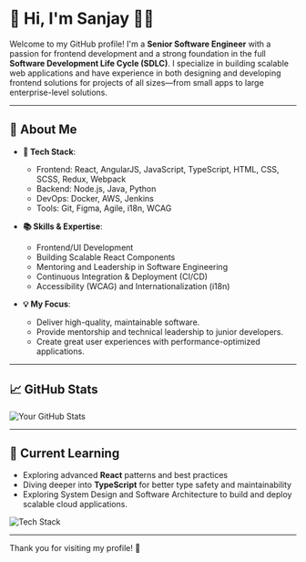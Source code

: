 # 👋 Hi, I'm Sanjay 👨‍💻

Welcome to my GitHub profile! I'm a **Senior Software Engineer** with a passion for frontend development and a strong foundation in the full **Software Development Life Cycle (SDLC)**. I specialize in building scalable web applications and have experience in both designing and developing frontend solutions for projects of all sizes—from small apps to large enterprise-level solutions.

---

## 🚀 About Me

- **🔧 Tech Stack**: 
  - Frontend: React, AngularJS, JavaScript, TypeScript, HTML, CSS, SCSS, Redux, Webpack
  - Backend: Node.js, Java, Python
  - DevOps: Docker, AWS, Jenkins
  - Tools: Git, Figma, Agile, i18n, WCAG

- **📚 Skills & Expertise**:
  - Frontend/UI Development
  - Building Scalable React Components
  - Mentoring and Leadership in Software Engineering
  - Continuous Integration & Deployment (CI/CD)
  - Accessibility (WCAG) and Internationalization (i18n)

- **💡 My Focus**: 
  - Deliver high-quality, maintainable software.
  - Provide mentorship and technical leadership to junior developers.
  - Create great user experiences with performance-optimized applications.

---

## 📈 GitHub Stats

![Your GitHub Stats](https://github-readme-stats.vercel.app/api?username=your-github-username&show_icons=true&hide_title=true&count_private=true&hide=prs)

<!--
---

## 🛠️ Projects

### **Project 1: [Project Name]**
A brief description of your project. 

- **Tech Stack**: React, Node.js, AWS
- **Features**:
  - Feature 1
  - Feature 2
  - Feature 3

### **Project 2: [Project Name]**
Another brief description of your project.

- **Tech Stack**: React, TypeScript, Webpack
- **Features**:
  - Feature 1
  - Feature 2

Check out my [portfolio](https://your-portfolio-link.com) for more projects and detailed case studies!

-->

---

## 🌱 Current Learning

- Exploring advanced **React** patterns and best practices
- Diving deeper into **TypeScript** for better type safety and maintainability
- Exploring System Design and Software Architecture to build and deploy scalable cloud applications.


<!--
---

## 📝 Blog

I occasionally write technical blog posts to share knowledge and experiences:

- [Blog Post 1](https://your-blog-link.com)
- [Blog Post 2](https://your-blog-link.com)

---

## 📫 How to Reach Me

You can contact me via email or social media:

- **Email**: [your-email@example.com](mailto:your-email@example.com)
- **LinkedIn**: [linkedin.com/in/your-profile](https://linkedin.com/in/your-profile)
- **Twitter**: [@yourusername](https://twitter.com/yourusername)

---

## 📣 Let's Connect!

Feel free to reach out if you're interested in collaborating on exciting projects, sharing ideas, or discussing tech!

---

## 💬 Fun Facts

- I'm an avid **problem solver** and enjoy tackling complex challenges.
- In my free time, I love exploring new **technologies**, attending **developer meetups**, and contributing to **open-source**.

---

### 💻 Open Source Contributions

If you're looking for inspiration or want to collaborate on open-source, check out the projects I've contributed to:

- [Open Source Project 1](https://github.com/your-github-username/project)
- [Open Source Project 2](https://github.com/your-github-username/project)

---

## 💡 Engineering Excellence

- **Awarded the Engineering Excellence Award** twice for exceptional contributions to project success.
- Recognized for **high client satisfaction** and consistently delivering top-quality results.

---

-->

<!-- You can optionally include a section for your tech stack graph -->
<!-- Feel free to use https://github-readme-tech-stack.vercel.app/ to create a dynamic tech stack image -->

![Tech Stack](https://github-readme-tech-stack.vercel.app/api/top-langs/?username=your-github-username)

---

Thank you for visiting my profile! 🚀


<!--
**GSSanjay/GSSanjay** is a ✨ _special_ ✨ repository because its `README.md` (this file) appears on your GitHub profile.

Here are some ideas to get you started:

- 🔭 I’m currently working on ...
- 🌱 I’m currently learning ...
- 👯 I’m looking to collaborate on ...
- 🤔 I’m looking for help with ...
- 💬 Ask me about ...
- 📫 How to reach me: ...
- 😄 Pronouns: ...
- ⚡ Fun fact: ...
-->
